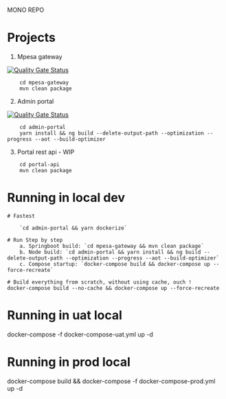 MONO REPO

# Projects
1. Mpesa gateway

[![Quality Gate Status](https://sonarcloud.io/api/project_badges/measure?project=vuka-mpesa-gateway&metric=alert_status&token=3fcd5e367365192d9a3d956fc665562b6876bb03)](https://sonarcloud.io/dashboard?id=vuka-mpesa-gateway)

```
    cd mpesa-gateway
    mvn clean package
```

2. Admin portal

[![Quality Gate Status](https://sonarcloud.io/api/project_badges/measure?project=vuka-admin-portal&metric=alert_status&token=3fcd5e367365192d9a3d956fc665562b6876bb03)](https://sonarcloud.io/dashboard?id=vuka-admin-portal)

```
    cd admin-portal
    yarn install && ng build --delete-output-path --optimization --progress --aot --build-optimizer
```

3. Portal rest api - WIP

```
    cd portal-api
    mvn clean package
```

# Running in local dev

```
# Fastest

    `cd admin-portal && yarn dockerize`

# Run Step by step
    a. Springboot build: `cd mpesa-gateway && mvn clean package` 
    b. Node build: `cd admin-portal && yarn install && ng build --delete-output-path --optimization --progress --aot --build-optimizer`
    c. Compose startup: `docker-compose build && docker-compose up --force-recreate`

# Build everything from scratch, without using cache, ouch !
docker-compose build --no-cache && docker-compose up --force-recreate
```

# Running in uat local
docker-compose -f docker-compose-uat.yml up -d

# Running in prod local
docker-compose build && docker-compose -f docker-compose-prod.yml up -d